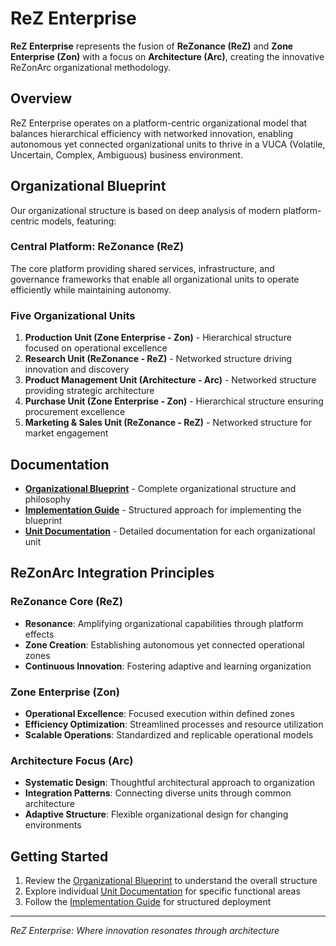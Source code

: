 # ReZ Enterprise

**ReZ Enterprise** represents the fusion of **ReZonance (ReZ)** and **Zone Enterprise (Zon)** with a focus on **Architecture (Arc)**, creating the innovative ReZonArc organizational methodology.

## Overview

ReZ Enterprise operates on a platform-centric organizational model that balances hierarchical efficiency with networked innovation, enabling autonomous yet connected organizational units to thrive in a VUCA (Volatile, Uncertain, Complex, Ambiguous) business environment.

## Organizational Blueprint

Our organizational structure is based on deep analysis of modern platform-centric models, featuring:

### Central Platform: ReZonance (ReZ)
The core platform providing shared services, infrastructure, and governance frameworks that enable all organizational units to operate efficiently while maintaining autonomy.

### Five Organizational Units

1. **Production Unit (Zone Enterprise - Zon)** - Hierarchical structure focused on operational excellence
2. **Research Unit (ReZonance - ReZ)** - Networked structure driving innovation and discovery
3. **Product Management Unit (Architecture - Arc)** - Networked structure providing strategic architecture
4. **Purchase Unit (Zone Enterprise - Zon)** - Hierarchical structure ensuring procurement excellence
5. **Marketing & Sales Unit (ReZonance - ReZ)** - Networked structure for market engagement

## Documentation

- **[Organizational Blueprint](docs/organizational-blueprint/README.md)** - Complete organizational structure and philosophy
- **[Implementation Guide](docs/organizational-blueprint/implementation-guide.md)** - Structured approach for implementing the blueprint
- **[Unit Documentation](docs/organizational-blueprint/units/)** - Detailed documentation for each organizational unit

## ReZonArc Integration Principles

### ReZonance Core (ReZ)
- **Resonance**: Amplifying organizational capabilities through platform effects
- **Zone Creation**: Establishing autonomous yet connected operational zones
- **Continuous Innovation**: Fostering adaptive and learning organization

### Zone Enterprise (Zon)
- **Operational Excellence**: Focused execution within defined zones
- **Efficiency Optimization**: Streamlined processes and resource utilization
- **Scalable Operations**: Standardized and replicable operational models

### Architecture Focus (Arc)
- **Systematic Design**: Thoughtful architectural approach to organization
- **Integration Patterns**: Connecting diverse units through common architecture
- **Adaptive Structure**: Flexible organizational design for changing environments

## Getting Started

1. Review the [Organizational Blueprint](docs/organizational-blueprint/README.md) to understand the overall structure
2. Explore individual [Unit Documentation](docs/organizational-blueprint/units/) for specific functional areas
3. Follow the [Implementation Guide](docs/organizational-blueprint/implementation-guide.md) for structured deployment

---

*ReZ Enterprise: Where innovation resonates through architecture*
